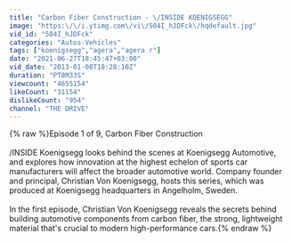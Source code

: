 ```yaml
---
title: "Carbon Fiber Construction - \/INSIDE KOENIGSEGG"
image: "https:\/\/i.ytimg.com\/vi\/504I_hJDFck\/hqdefault.jpg"
vid_id: "504I_hJDFck"
categories: "Autos-Vehicles"
tags: ["koenigsegg","agera","agera r"]
date: "2021-06-27T18:45:47+03:00"
vid_date: "2013-01-08T18:28:10Z"
duration: "PT8M33S"
viewcount: "4655154"
likeCount: "31154"
dislikeCount: "954"
channel: "THE DRIVE"
---
```

{% raw %}Episode 1 of 9, Carbon Fiber Construction<br /><br />/INSIDE Koenigsegg looks behind the scenes at Koenigsegg Automotive, and explores how innovation at the highest echelon of sports car manufacturers will affect the broader automotive world. Company founder and principal, Christian Von Koenigsegg, hosts this series, which was produced at Koenigsegg headquarters in Angelholm, Sweden.<br /><br />In the first episode, Christian Von Koenigsegg reveals the secrets behind building automotive components from carbon fiber, the strong, lightweight material that's crucial to modern high-performance cars.{% endraw %}
